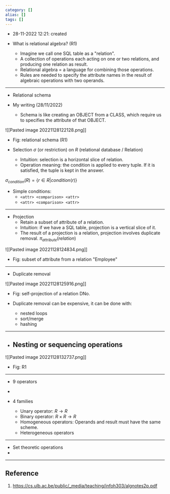 ```yaml
---
category: []
alias: []
tags: []
---
```


- 28-11-2022 12:21: created

- What is relational algebra? (R1)
	- Imagine we call one SQL table as a "relation".
	- A collection of operations each acting on one or two relations, and producing one relation as result.
	- Relational algebra = a language for combining those operations.
	- Rules are needed to specify the attribute names in the result of algebraic operations with two operands. 


---
- Relational schema

- My writing (28/11/2022)
	- Schema is like creating an OBJECT from a CLASS, which require us to specifies the attribute of that OBJECT. 

![[Pasted image 20221128122128.png]]
- Fig: relational schema (R1)


- Selection $\sigma$ (or restriction) on $R$ (relational database / Relation)
	- Intuition: selection is a horizontal slice of relation.
	- Operation meaning: the condition is applied to every tuple. If it is satisfied, the tuple is kept in the answer. 

$\sigma_{condition}(R) = \{r \in R | condition(r)\}$

- Simple conditions:
	- `<attr> <comparison> <attr>`
	- `<attr> <comparison> <attr>`

---
- Projection
	- Retain a subset of attribute of a relation.
	- Intuition: if we have a SQL table, projection is a vertical slice of it.
	- The result of a projection is a relation, projection involves duplicate removal.
$\pi_{attribute}(relation)$

![[Pasted image 20221128124834.png]]
- Fig: subset of attribute from a relation "Employee"


---
- Duplicate removal

![[Pasted image 20221128125916.png]]
- Fig: self-projection of a relation DNo.

- Duplicate removal can be expensive, it can be done with:
	- nested loops
	- sort/merge
	- hashing

---
- Nesting or sequencing operations
	- 

![[Pasted image 20221128132737.png]]
- Fig: R1

---

- 9 operators
- 

- 4 families
	- Unary operator: $R \rightarrow R$
	- Binary operator: $R \times R \rightarrow R$
	- Homogeneous operators: Operands and result must have the same scheme.
	- Heterogeneous operators

---
- Set theoretic operations
- 

---
## Reference

1. https://cs.ulb.ac.be/public/_media/teaching/infoh303/algnotes2p.pdf